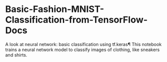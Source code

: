 # Basic-Fashion-MNIST-Classification-from-TensorFlow-Docs
A look at neural network: basic classification using tf.keras¶ This notebook trains a neural network model to classify images of clothing, like sneakers and shirts.
